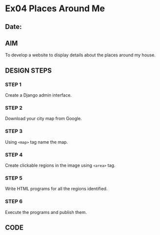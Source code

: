 # Ex04 Places Around Me
## Date: 

## AIM
To develop a website to display details about the places around my house.

## DESIGN STEPS

### STEP 1
Create a Django admin interface.

### STEP 2
Download your city map from Google.

### STEP 3
Using ```<map>``` tag name the map.

### STEP 4
Create clickable regions in the image using ```<area>``` tag.

### STEP 5
Write HTML programs for all the regions identified.

### STEP 6
Execute the programs and publish them.

## CODE

<!DOCTYPE html>
<html lang="en">
<head>
    <meta charset="UTF-8">
    <meta name="viewport" content="width=device-width, initial-scale=1.0">
    <title>Document</title>
    <style>
        
        img{
            margin-left: 20%;
            width: 800px;
            height: 400px;
        }
    </style>
</head>
<script>
    function coordinate(event)
    {
        let x =event.clientX;
        let y=event.clientY;
        document.getElementById("X").value=x;
        document.getElementById("Y").value=y;
    }
</script>
<body>
    
    <img src="Screenshot (5).png" width="600" height="230" usemap="#MapNew" onmousemove="coordinate(event)" />
    <map name="MapNew" >
        
        <area shape="rect" coords="96,101,100,30" href="https://www.apolloartsandsciencecollegechennai.ac.in/courses.aspx" title="Appolo arts ands science"/>
        <area shape="rect" coords="600,240,140,190" href="https://www.saveetha.ac.in/" title="Savetha engineering college"/>
        <area shape="rect" coords="475,245,660,220" href="https://dmice.ac.in/" title="DMI college of engineering"/>

        <area shape="rect" coords="880,160,460,95" href="https://www.pleasantdays.in/" title="pleasant days resort"/>


    </map>   <br/>
    X-coordinate <input type="text" id="X"/> <br/>
    Y-coordinate<input type="text" id="Y"/> 
</body>
</html>




## OUTPUT
![alt text](<../Screenshot (6).png>)
![alt text](<../Screenshot (10).png>)
![alt text](<../Screenshot (11).png>)
![alt text](<../Screenshot (7).png>)
![alt text](<../Screenshot (9).png>)


## RESULT
The program for implementing image maps using HTML is executed successfully.
